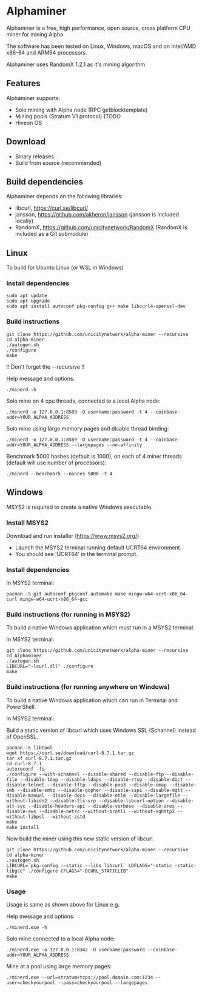 # Alphaminer

Alphaminer is a free, high performance, open source, cross platform CPU miner for mining Alpha

The software has been tested on Linux, Windows, macOS and on Intel/AMD x86-64 and ARM64 processors.

Alphaminer uses RandomX 1.2.1 as it's mining algorithm

## Features

Alphaminer supports:
- Solo mining with Alpha node (RPC getblocktemplate)
- Mining pools (Stratum V1 protocol) (TODO
- Hiveon OS

## Download
- Binary releases: 
- Build from source (recommended)


## Build dependencies

Alphaminer depends on the following libraries:
- libcurl, https://curl.se/libcurl/
- jansson, https://github.com/akheron/jansson (jansson is included locally)
- RandomX, https://github.com/unicitynetwork/RandomX (RandomX is included as a Git submodule)

## Linux

To build for Ubuntu Linux (or WSL in Windows)

### Install dependencies
```
sudo apt update
sudo apt upgrade
sudo apt install autoconf pkg-config g++ make libcurl4-openssl-dev
```

### Build instructions
```
git clone https://github.com/unicitynetwork/alpha-miner --recursive
cd alpha-miner
./autogen.sh
./configure
make
```

!! Don't forget the --recursive !!


Help message and options:
```
./minerd -h
```

Solo mine on 4 cpu threads, connected to a local Alpha node:
```
./minerd -o 127.0.0.1:8589 -O username:password -t 4 --coinbase-addr=YOUR_ALPHA_ADDRESS
```

Solo mine using large memory pages and disable thread binding:
```
./minerd -o 127.0.0.1:8589 -O username:password -t 4 --coinbase-addr=YOUR_ALPHA_ADDRESS --largepages --no-affinity
```

Benchmark 5000 hashes (default is 1000), on each of 4 miner threads (default will use number of processors):
```
./minerd --benchmark --nonces 5000 -t 4
```

## Windows

MSYS2 is required to create a native Windows executable.

### Install MSYS2

Download and run installer (https://www.msys2.org/)
* Launch the MSYS2 terminal running default UCRT64 environment.
* You should see 'UCRT64' in the terminal prompt.

### Install dependencies

In MSYS2 terminal:
```
pacman -S git autoconf pkgconf automake make mingw-w64-ucrt-x86_64-curl mingw-w64-ucrt-x86_64-gcc
```

### Build instructions (for running in MSYS2)

To build a native Windows application which must run in a MSYS2 terminal.

In MSYS2 terminal:
```
git clone https://github.com/unicitynetwork/alpha-miner --recursive
cd Alphaminer
./autogen.sh
LIBCURL="-lcurl.dll" ./configure
make
```

### Build instructions (for running anywhere on Windows)

To build a native Windows application which can run in Terminal and PowerShell.

In MSYS2 terminal:

Build a static version of libcurl which uses Windows SSL (Schannel) instead of OpenSSL.
```
pacman -S libtool
wget https://curl.se/download/curl-8.7.1.tar.gz
tar xf curl-8.7.1.tar.gz
cd curl-8.7.1
autoreconf -fi
./configure --with-schannel --disable-shared --disable-ftp --disable-file --disable-ldap --disable-ldaps --disable-rtsp --disable-dict --disable-telnet --disable-tftp --disable-pop3 --disable-imap --disable-smb --disable-smtp --disable-gopher --disable-sspi --disable-mqtt --disable-manual --disable-docs --disable-ntlm --disable-largefile --without-libidn2 --disable-tls-srp --disable-libcurl-option --disable-alt-svc --disable-headers-api --disable-verbose --disable-ares --disable-aws --disable-netrc --without-brotli --without-nghttp2 --without-libpsl --without-zstd
make
make install
```

Now build the miner using this new static version of libcurl.
```
git clone https://github.com/unicitynetwork/alpha-miner --recursive
cd alpha-miner
./autogen.sh
LIBCURL=`pkg-config --static --libs libcurl` LDFLAGS="-static -static-libgcc" ./configure CFLAGS="-DCURL_STATICLIB"
make
```

### Usage

Usage is same as shown above for Linux e.g.

Help message and options:
```
./minerd.exe -h
```

Solo mine connected to a local Alpha node:
```
./minerd.exe -o 127.0.0.1:8342 -O username:password --coinbase-addr=YOUR_ALPHA_ADDRESS
```

Mine at a pool using large memory pages:
```
./minerd.exe --url=stratum+tcps://pool.domain.com:1234 --user=checkyourpool --pass=checkyourpool --largepages
```
